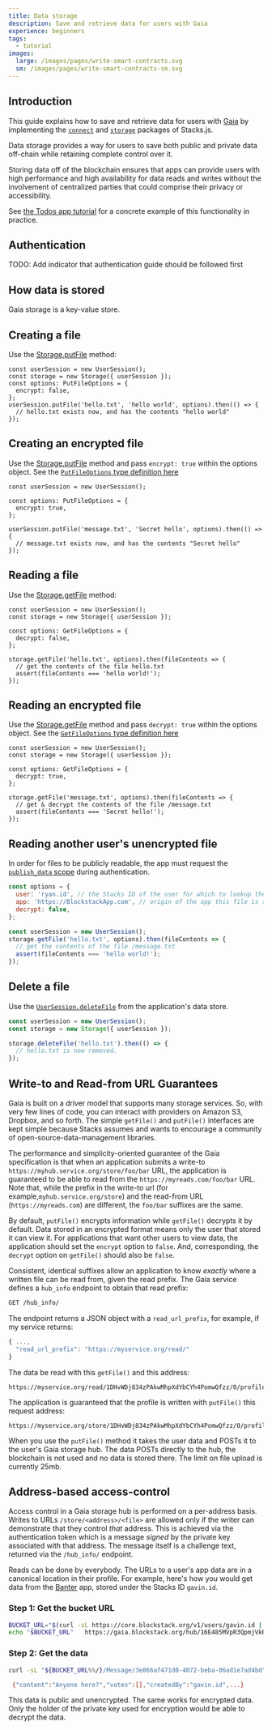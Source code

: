 ```yaml
---
title: Data storage
description: Save and retrieve data for users with Gaia
experience: beginners
tags:
  - tutorial
images:
  large: /images/pages/write-smart-contracts.svg
  sm: /images/pages/write-smart-contracts-sm.svg
---
```


## Introduction

This guide explains how to save and retrieve data for users with [Gaia](/build-apps/references/gaia) by implementing the [`connect`](https://github.com/blockstack/ux/tree/master/packages/connect#stacksconnect) and [`storage`](https://github.com/blockstack/ux/tree/master/packages/storage#stacksstorage) packages of Stacks.js.

Data storage provides a way for users to save both public and private data off-chain while retaining complete control over it.

Storing data off of the blockchain ensures that apps can provide users with high performance and high availability for data reads and writes without the involvement of centralized parties that could comprise their privacy or accessibility.

See [the Todos app tutorial](/build-apps/tutorials/todos) for a concrete example of this functionality in practice.

## Authentication

TODO: Add indicator that authentication guide should be followed first

## How data is stored

Gaia storage is a key-value store.

## Creating a file

Use the [Storage.putFile](https://blockstack.github.io/stacks.js/classes/storage.html#putfile) method:

```tsx
const userSession = new UserSession();
const storage = new Storage({ userSession });
const options: PutFileOptions = {
  encrypt: false,
};
userSession.putFile('hello.txt', 'hello world', options).then(() => {
  // hello.txt exists now, and has the contents "hello world"
});
```

## Creating an encrypted file

Use the [Storage.putFile](https://blockstack.github.io/stacks.js/classes/storage.html#putfile) method and
pass `encrypt: true` within the options object. See the [`PutFileOptions` type definition here](https://blockstack.github.io/stacks.js/interfaces/putfileoptions.html#encrypt)

```tsx
const userSession = new UserSession();

const options: PutFileOptions = {
  encrypt: true,
};

userSession.putFile('message.txt', 'Secret hello', options).then(() => {
  // message.txt exists now, and has the contents "Secret hello"
});
```

## Reading a file

Use the [Storage.getFile](https://blockstack.github.io/stacks.js/classes/storage.html#getfile) method:

```tsx
const userSession = new UserSession();
const storage = new Storage({ userSession });

const options: GetFileOptions = {
  decrypt: false,
};

storage.getFile('hello.txt', options).then(fileContents => {
  // get the contents of the file hello.txt
  assert(fileContents === 'hello world!');
});
```

## Reading an encrypted file

Use the [Storage.getFile](https://blockstack.github.io/stacks.js/classes/storage.html#getfile) method and pass
`decrypt: true` within the options object. See the [`GetFileOptions` type definition here](https://blockstack.github.io/stacks.js/interfaces/getfileoptions.html#decrypt)

```tsx
const userSession = new UserSession();
const storage = new Storage({ userSession });

const options: GetFileOptions = {
  decrypt: true,
};

storage.getFile('message.txt', options).then(fileContents => {
  // get & decrypt the contents of the file /message.txt
  assert(fileContents === 'Secret hello!');
});
```

## Reading another user's unencrypted file

In order for files to be publicly readable, the app must request
the [`publish_data` scope](https://blockstack.github.io/stacks.js/enums/authscope.html#publish_data) during authentication.

```jsx
const options = {
  user: 'ryan.id', // the Stacks ID of the user for which to lookup the file
  app: 'https://BlockstackApp.com', // origin of the app this file is stored for
  decrypt: false,
};

const userSession = new UserSession();
storage.getFile('hello.txt', options).then(fileContents => {
  // get the contents of the file /message.txt
  assert(fileContents === 'hello world!');
});
```

## Delete a file

Use the [`UserSession.deleteFile`](https://blockstack.github.io/stacks.js/classes/storage.html#deletefile) from the application's data store.

```jsx
const userSession = new UserSession();
const storage = new Storage({ userSession });

storage.deleteFile('hello.txt').then(() => {
  // hello.txt is now removed.
});
```

## Write-to and Read-from URL Guarantees

Gaia is built on a driver model that supports many storage services. So, with
very few lines of code, you can interact with providers on Amazon S3, Dropbox,
and so forth. The simple `getFile()` and `putFile()` interfaces are kept simple
because Stacks assumes and wants to encourage a community of
open-source-data-management libraries.

The performance and simplicity-oriented guarantee of the Gaia specification is
that when an application submits a write-to
`https://myhub.service.org/store/foo/bar` URL, the application is guaranteed to
be able to read from the `https://myreads.com/foo/bar` URL. Note that, while the
prefix in the write-to url (for example,`myhub.service.org/store`) and the read-from URL
(`https://myreads.com`) are different, the `foo/bar` suffixes are the same.

By default, `putFile()` encrypts information while `getFile()` decrypts it by default. Data stored in an
encrypted format means only the user that stored it can view it. For applications that want other users to
view data, the application should set the `encrypt` option to `false`. And, corresponding, the `decrypt`
option on `getFile()` should also be `false`.

Consistent, identical suffixes allow an application to know _exactly_ where a
written file can be read from, given the read prefix. The Gaia service defines a `hub_info` endpoint to obtain
that read prefix:

```bash
GET /hub_info/
```

The endpoint returns a JSON object with a `read_url_prefix`, for example, if my service returns:

```jsx
{ ...,
  "read_url_prefix": "https://myservice.org/read/"
}
```

The data be read with this `getFile()` and this address:

```
https://myservice.org/read/1DHvWDj834zPAkwMhpXdYbCYh4PomwQfzz/0/profile.json
```

The application is guaranteed that the profile is written with `putFile()` this request address:

```
https://myservice.org/store/1DHvWDj834zPAkwMhpXdYbCYh4PomwQfzz/0/profile.json
```

When you use the `putFile()` method it takes the user data and POSTs it to the user's Gaia storage hub.
The data POSTs directly to the hub, the blockchain is not used and no data is stored there. The limit on
file upload is currently 25mb.

## Address-based access-control

Access control in a Gaia storage hub is performed on a per-address basis.
Writes to URLs `/store/<address>/<file>` are allowed only if the writer can
demonstrate that they control _that_ address. This is achieved via the
authentication token which is a message _signed_ by the private key associated
with that address. The message itself is a challenge text, returned via the
`/hub_info/` endpoint.

Reads can be done by everybody. The URLs to a user's app data are in a canonical location in their profile.
For example, here's how you would get data from the [Banter](https://banter.pub/) app, stored under the
Stacks ID `gavin.id`.

### Step 1: Get the bucket URL

```bash
BUCKET_URL="$(curl -sL https://core.blockstack.org/v1/users/gavin.id | jq -r '."gavin.id"["profile"]["apps"]["https://banter.pub"]')" ￼
echo "$BUCKET_URL" ￼ https://gaia.blockstack.org/hub/16E485MVpR3QpmjVkRgej7ya2Vnzu3jyTR/
```

### Step 2: Get the data

```bash
curl -sL "${BUCKET_URL%%/}/Message/3e866af471d0-4072-beba-06ad1e7ad4bd"
```

```bash
￼{"content":"Anyone here?","votes":[],"createdBy":"gavin.id",...}
```

This data is public and unencrypted. The same works for encrypted data. Only the holder of the private key used for encryption would be able to decrypt the data.
